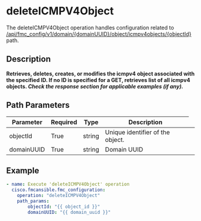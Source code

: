 # deleteICMPV4Object

The deleteICMPV4Object operation handles configuration related to [/api/fmc_config/v1/domain/{domainUUID}/object/icmpv4objects/{objectId}](/paths//api/fmc_config/v1/domain/{domain_uuid}/object/icmpv4objects/{object_id}.md) path.&nbsp;
## Description
**Retrieves, deletes, creates, or modifies the icmpv4 object associated with the specified ID. If no ID is specified for a GET, retrieves list of all icmpv4 objects. _Check the response section for applicable examples (if any)._**

## Path Parameters
| Parameter | Required | Type | Description |
| --------- | -------- | ---- | ----------- |
| objectId | True | string <td colspan=3> Unique identifier of the object. |
| domainUUID | True | string <td colspan=3> Domain UUID |

## Example
```yaml
- name: Execute 'deleteICMPV4Object' operation
  cisco.fmcansible.fmc_configuration:
    operation: "deleteICMPV4Object"
    path_params:
        objectId: "{{ object_id }}"
        domainUUID: "{{ domain_uuid }}"

```